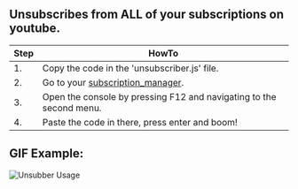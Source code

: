 ## Unsubscribes from ALL of your subscriptions on youtube.
Step|HowTo
----|-----
1. | Copy the code in the 'unsubscriber.js' file.
2. | Go to your [subscription_manager](https://www.youtube.com/subscription_manager).
3. | Open the console by pressing F12 and navigating to the second menu.
4. | Paste the code in there, press enter and boom!

## GIF Example:
![Unsubber Usage](https://i.imgur.com/jP65UNJ.gif)
